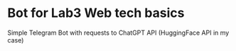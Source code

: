 # Bot for Lab3 Web tech basics

Simple Telegram Bot with requests to ChatGPT API (HuggingFace API in my case)